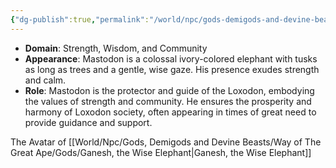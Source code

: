 ```yaml
---
{"dg-publish":true,"permalink":"/world/npc/gods-demigods-and-devine-beasts/way-of-the-great-ape/devine-beasts/mastodon-the-ivory-titan/"}
---
```


- **Domain**: Strength, Wisdom, and Community
- **Appearance**: Mastodon is a colossal ivory-colored elephant with tusks as long as trees and a gentle, wise gaze. His presence exudes strength and calm.
- **Role**: Mastodon is the protector and guide of the Loxodon, embodying the values of strength and community. He ensures the prosperity and harmony of Loxodon society, often appearing in times of great need to provide guidance and support.

The Avatar of [[World/Npc/Gods, Demigods and Devine Beasts/Way of The Great Ape/Gods/Ganesh, the Wise Elephant\|Ganesh, the Wise Elephant]]